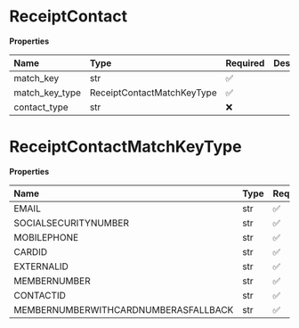 # ReceiptContact

**Properties**

| Name           | Type                       | Required | Description |
| :------------- | :------------------------- | :------- | :---------- |
| match_key      | str                        | ✅       |             |
| match_key_type | ReceiptContactMatchKeyType | ✅       |             |
| contact_type   | str                        | ❌       |             |

# ReceiptContactMatchKeyType

**Properties**

| Name                                 | Type | Required | Description                            |
| :----------------------------------- | :--- | :------- | :------------------------------------- |
| EMAIL                                | str  | ✅       | "Email"                                |
| SOCIALSECURITYNUMBER                 | str  | ✅       | "SocialSecurityNumber"                 |
| MOBILEPHONE                          | str  | ✅       | "MobilePhone"                          |
| CARDID                               | str  | ✅       | "CardId"                               |
| EXTERNALID                           | str  | ✅       | "ExternalId"                           |
| MEMBERNUMBER                         | str  | ✅       | "MemberNumber"                         |
| CONTACTID                            | str  | ✅       | "ContactId"                            |
| MEMBERNUMBERWITHCARDNUMBERASFALLBACK | str  | ✅       | "MemberNumberWithCardNumberAsFallback" |

<!-- This file was generated by liblab | https://liblab.com/ -->
